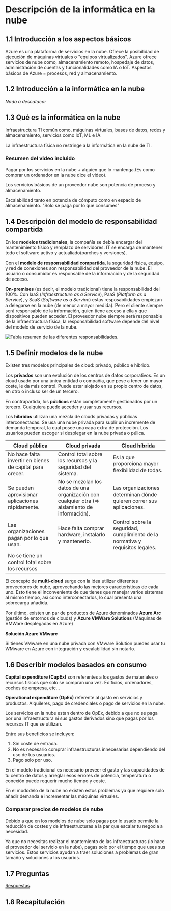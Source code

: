 # Descripción de la informática en la nube

## 1.1 Introducción a los aspectos básicos

Azure es una plataforma de servicios en la nube.
Ofrece la posibilidad de ejecución de máquinas virtuales o "equipos virtualizados".
Azure ofrece servicios de nube como, almacenamiento remoto, hospedaje de datos, administración de cuentas y funcionalidades como IA o IoT.
Aspectos básicos de Azure = procesos, red y almacenamiento.

## 1.2 Introducción a la informática en la nube

*Nada a descatacar*

## 1.3 Qué es la informática en la nube

Infraestructura TI común como, máquinas virtuales, bases de datos, redes y almacenamiento, servicios como IoT, ML e IA.

La infraestructura física no restringe a la informática en la nube de TI.

### Resumen del video incluido

Pagar por los servicios en la nube + alguien que lo mantenga.(Es como comprar un ordenador en la nube dice el video).

Los servicios básicos de un proveedor nube son potencia de proceso y almacenamiento.

Escalabilidad tanto en potencia de cómputo como en espacio de almacenamiento. "Solo se paga por lo que consumes"

## 1.4 Descripción del modelo de responsabilidad compartida

En los **modelos tradicionales**, la compañía se debía encargar del mantenimiento físico y remplazo de servidores. IT se encarga de mantener todo el software activo y actualiado(parches y versiones).

Con el **modelo de responsabilidad compartida**, la seguridad física, equipo, y red de conexiones son responsabilidad del proveedor de la nube. El usuario o consumidor es responsable de la información y de la seguridad de acceso.

**On-premises** (es decir, el modelo tradicional) tiene la responsabilidad del 100%. Con IaaS (*Infraestructure as a Service*), PaaS (*Platform as a Service*), y SaaS (*Software as a Service*) estas resposabilidades empiezan a delegarse en la nube (de menor a mayor medida). Pero el cliente siempre será responsable de la información, quien tiene acceso a ella y que dispositivos pueden acceder. El proveedor nube siempre será responsable de la infraestructura física, la responsabilidad software depende del nivel del modelo de servicio de la nube.

![Tabla resumen de las diferentes responsabilidades.](https://learn.microsoft.com/en-us/training/wwl-azure/describe-cloud-compute/media/shared-responsibility-b3829bfe.svg)

## 1.5 Definir modelos de la nube

Existen tres modelos principales de cloud: privado, público e híbrido.

Los **privados** son una evolución de los centros de datos corporativos. Es un cloud usado por una única entidad o compañía, que pese a tener un mayor coste, le da más control. Puede estar alojado en su propio centro de datos, en otro o incluso ser de un tercero.

En contrapartida, los **públicos** están completamente gestionados por un tercero. Cualquiera puede acceder y usar sus recursos.

Los **híbridos** utilizan una mezcla de clouds privadas y públicas interconectadas. Se usa una nube privada para suplir un incremente de demanda temporal, la cual posee una capa extra de protección. Los usuarios pueden escoger si desplegar en la nube privada o púlica.

| **Cloud pública**                                         | **Cloud privada**                                                                               | **Cloud híbrida**                                                               |
|-----------------------------------------------------------|-------------------------------------------------------------------------------------------------|---------------------------------------------------------------------------------|
| No hace falta invertir en bienes de capital para crecer.  | Control total sobre los recursos y la seguridad del sistema.                                    | Es la que proporciona mayor flexibilidad de todas.                              |
| Se pueden aprovisionar aplicaciones rápidamente.          | No se mezclan los datos de una organización con cualquier otra (=> aislamiento de información). | Las organizaciones determinan dónde quieren correr sus aplicaciones.            |
| Las organizaciones pagan por lo que usan.                 | Hace falta comprar hardware, instalarlo y mantenerlo.                                           | Control sobre la seguridad, cumplimiento de la normativa y requisitos legales.  |
| No se tiene un control total sobre los recursos           |                                                                                                 |                                                                                 |

El concepto de **multi-cloud** surge con la idea utilizar diferentes proveedores de nube, aprovechando las mejores características de cada uno. Esto tiene el inconveniente de que tienes que manejar varios sistemas al mismo tiempo, así como interconectarlos, lo cual presenta una sobrecarga añadida. 

Por último, existen un par de productos de Azure denominados **Azure Arc** (gestión de entornos de clouds) y **Azure VMWare Solutions** (Máquinas de VMWare desplegadas en Azure)

**Solución Azure VMware**

Si tienes VMware en una nube privada con VMware Solution puedes usar tu WMware en Azure con integración y escalabilidad sin notarlo.

## 1.6 Describir modelos basados en consumo

**Capital expenditure (CapEx)** son referentes a los gastos de materiales o  recursos físicos que solo se compran una vez. Edificios, ordenadores, coches de empresa, etc...

**Operational expenditure (OpEx)** referente al gasto en servicios y productos. Alquileres, pago de credenciales o pago de servicios en la nube.

Los servicios en la nube estan dentro de OpEx, debido a que no se paga por una infraestructura ni sus gastos derivados sino que pagas por los recursos IT que se utilizan.

Entre sus beneficios se incluyen:

1. Sin coste de entrada.
2. No es necesario comprar infraestructuras innecesarias dependiendo del uso de tus usuarios.
3. Pago solo por uso.

En el modelo tradicional es necesario preveer el gasto y las capacidades de tu centro de datos y arreglar esos errores de potencia, temperatura o conexión puede requerir mucho tiempo y coste.

En el mododelo de la nube no existen estos problemas ya que requiere solo añadir demanda e incrementar las máquinas virtuales.

### Comparar precios de modelos de nube

Debido a que en los modelos de nube solo pagas por lo usado permite la reducción de costes y de infraestructuras a la par que escalar tu negocia a necesidad.

Ya que no necesitas realizar el mantemiento de las infraestructuras (lo hace el proveedor del servicio en la nube), pagas solo por el tiempo que uses sus servicios. Estos servicios ayudan a traer soluciones a problemas de gran tamaño y soluciones a los usuarios.

## 1.7 Preguntas

[Respuestas](Recopilacion%20preguntas%20Azure.md).

## 1.8 Recapitulación